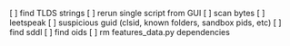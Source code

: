 [ ] find TLDS strings
[ ] rerun single script from GUI
[ ] scan bytes
   [ ] leetspeak
   [ ] suspicious guid (clsid, known folders, sandbox pids, etc)
[ ] find sddl
[ ] find oids
[ ] rm features_data.py dependencies
